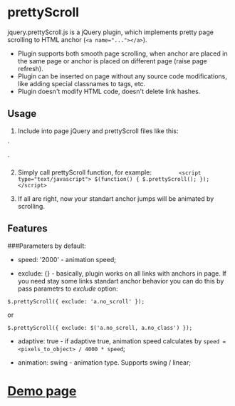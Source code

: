 prettyScroll
============
jquery.prettyScroll.js is a jQuery plugin, which implements pretty page scrolling to HTML anchor (`<a name="..."></a>`).

* Plugin supports both smooth page scrolling, when anchor are placed in the same page or anchor is placed on different page (raise page refresh).
* Plugin can be inserted on page without any source code modifications, like adding special classnames to tags, etc.
* Plugin doesn't modify HTML code, doesn't delete link hashes.

## Usage
1. Include into page jQuery and prettyScroll files like this:

`<script type="text/javascript" src="js/jquery.js"></script>

<script type="text/javascript" src="js/jquery.prettyScroll.js"></script>`

2. Simply call prettyScroll function, for example:
`        <script type="text/javascript">
            $(function() {
                $.prettyScroll();
            });
        </script>`

3. If all are right, now your standart anchor jumps will be animated by scrolling.

## Features
###Parameters by default:
* speed: '2000' - animation speed;

* exclude: {} - basically, plugin works on all links with anchors in page. If you need stay some links standart anchor behavior you can do this by pass parametrs to *exclude* option:

`
$.prettyScroll({
    exclude: 'a.no_scroll'
});
`

or

`
$.prettyScroll({
    exclude: $('a.no_scroll, a.no_class')
});
`

* adaptive: true - if adaptive true, animation speed calculates by `speed = <pixels_to_object> / 4000 * speed`;

* animation: swing - animation type. Supports swing / linear;


[Demo page](http://www.trialine.lv/prettyScroll/demo.html)
=======
